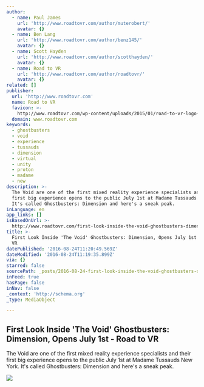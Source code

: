 ```yaml
---
author:
  - name: Paul James
    url: 'http://www.roadtovr.com/author/muterobert/'
    avatar: {}
  - name: Ben Lang
    url: 'http://www.roadtovr.com/author/benz145/'
    avatar: {}
  - name: Scott Hayden
    url: 'http://www.roadtovr.com/author/scotthayden/'
    avatar: {}
  - name: Road to VR
    url: 'http://www.roadtovr.com/author/roadtovr/'
    avatar: {}
related: []
publisher:
  url: 'http://www.roadtovr.com'
  name: Road to VR
  favicon: >-
    http://www.roadtovr.com/wp-content/uploads/2015/01/road-to-vr-logo-for-social-media-54aabc8av1_site_icon-150x150.png
  domain: www.roadtovr.com
keywords:
  - ghostbusters
  - void
  - experience
  - tussauds
  - dimension
  - virtual
  - unity
  - proton
  - madame
  - new
description: >-
  The Void are one of the first mixed reality experience specialists and their
  first big experience opens to the public July 1st at Madame Tussauds New York.
  It's called Ghostbusters: Dimension and here's a sneak peak.
inLanguage: en
app_links: []
isBasedOnUrl: >-
  http://www.roadtovr.com/first-look-inside-the-void-ghostbusters-dimension-opens-june-30th/?utm_source=Road+to+VR+Daily+News+Roundup&utm_campaign=339c858fa3-RtoVR_RSS_Daily_Newsletter&utm_medium=email&utm_term=0_e2e394ad33-339c858fa3-168177397
title: >-
  First Look Inside 'The Void' Ghostbusters: Dimension, Opens July 1st - Road to
  VR
datePublished: '2016-08-24T11:20:49.569Z'
dateModified: '2016-08-24T11:19:35.899Z'
via: {}
starred: false
sourcePath: _posts/2016-08-24-first-look-inside-the-void-ghostbusters-dimension-opens.md
inFeed: true
hasPage: false
inNav: false
_context: 'http://schema.org'
_type: MediaObject

---
```

<article style=""><h1>First Look Inside 'The Void' Ghostbusters: Dimension, Opens July 1st - Road to VR</h1><p>The Void are one of the first mixed reality experience specialists and their first big experience opens to the public July 1st at Madame Tussauds New York. It's called Ghostbusters: Dimension and here's a sneak peak.</p><img src="http://www.roadtovr.com/wp-content/uploads/2016/06/THEVOID-GB-arnolds-apt-logo.jpg" /></article>